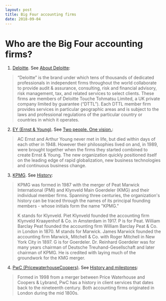 ```yaml
---
layout: post
title: Big Four accounting firms
date: 2018-09-04
---
```


# Who are the Big Four accounting firms?

1. [Deloitte](https://www2.deloitte.com/us/en.html). See [About Deloitte](https://www2.deloitte.com/us/en/pages/about-deloitte/articles/about-deloitte.html):

> “Deloitte” is the brand under which tens of thousands of dedicated professionals in independent firms throughout the world collaborate to provide audit & assurance, consulting, risk and financial advisory, risk management, tax, and related services to select clients. These firms are members of Deloitte Touche Tohmatsu Limited, a UK private company limited by guarantee (“DTTL”). Each DTTL member firm provides services in particular geographic areas and is subject to the laws and professional regulations of the particular country or countries in which it operates.

2. [EY (Ernst & Young)](https://www.ey.com/en_gl). See [Two people. One vision.](https://www.ey.com/us/en/about-us/our-people-and-culture/our-history):

> AC Ernst and Arthur Young never met in life, but died within days of each other in 1948. However their philosophies lived on and, in 1989, were brought together when the firms they started combined to create Ernst & Young. The new organization quickly positioned itself on the leading edge of rapid globalization, new business technologies and continuous business change.

3. [KPMG](https://home.kpmg.com/us/en/home.html). See [History](https://home.kpmg.com/in/en/home/about/overview/history.html):

> KPMG was formed in 1987 with the merger of Peat Marwick International (PMI) and Klynveld Main Goerdeler (KMG) and their individual member firms. Spanning three centuries, the organization's history can be traced through the names of its principal founding members - whose initials form the name "KPMG."
>
> K stands for Klynveld. Piet Klynveld founded the accounting firm Klynveld Kraayenhof & Co. in Amsterdam in 1917.
> P is for Peat. William Barclay Peat founded the accounting firm William Barclay Peat & Co. in London in 1870.
> M stands for Marwick. James Marwick founded the accounting firm Marwick, Mitchell & Co. with Roger Mitchell in New York City in 1897.
> G is for Goerdeler. Dr. Reinhard Goerdeler was for many years chairman of Deutsche Treuhand-Gesellschaft and later chairman of KPMG. He is credited with laying much of the groundwork for the KMG merger.

4. [PwC (PricewaterhouseCoopers)](https://www.pwc.com/us/en.html). See [History and milestones](https://www.pwc.com/us/en.html):

> Formed in 1998 from a merger between Price Waterhouse and Coopers & Lybrand, PwC has a history in client services that dates back to the nineteenth century. Both accounting firms originated in London during the mid 1800s.
